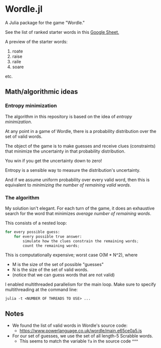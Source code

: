 
# Wordle.jl

A Julia package for the game "Wordle."

See the list of ranked starter words in this [Google Sheet.](https://docs.google.com/spreadsheets/d/1VxCwKUsxloK0RRfHRUHFm4ik7QP8D7ssBddox5CaEx4/edit#gid=680850941)

A preview of the starter words:
1. roate
2. raise
3. raile
4. soare 

etc.

## Math/algorithmic ideas

### Entropy minimization

The algorithm in this repository is based on the idea of _entropy minimization_.

At any point in a game of Wordle, there is a probability distribution over the set of valid words.

The object of the game is to make guesses and receive clues (constraints) that minimize the uncertainty in that probability distribution.

You win if you get the uncertainty down to zero!

Entropy is a sensible way to measure the distribution's uncertainty.

And if we assume uniform probability over every valid word, then this is equivalent to _minimizing the number of remaining valid words_.

### The algorithm

My solution isn't elegant. For each turn of the game, it does an exhaustive search for the word that minimizes _average number of remaining words_.

This consists of a nested loop: 
```python
for every possible guess:
    for every possible true answer:
        simulate how the clues constrain the remaining words;
        count the remaining words;
```

This is computationally expensive; worst case O(M * N^2), where
* M is the size of the set of possible "guesses"
* N is the size of the set of valid words.
* (notice that we can guess words that are not valid)

I enabled multithreaded parallelism for the main loop.
Make sure to specify multithreading at the command line:

`julia -t <NUMBER OF THREADS TO USE> ...`


## Notes

* We found the list of valid words in Wordle's source code:
    * https://www.powerlanguage.co.uk/wordle/main.e65ce0a5.js
* For our set of guesses, we use the set of all length-5 Scrabble words.
    * This seems to match the variable `Ta` in the source code ^^^





